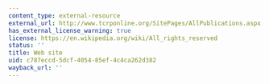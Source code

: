 ```yaml
---
content_type: external-resource
external_url: http://www.tcrponline.org/SitePages/AllPublications.aspx
has_external_license_warning: true
license: https://en.wikipedia.org/wiki/All_rights_reserved
status: ''
title: Web site
uid: c787eccd-5dcf-4054-85ef-4c4ca262d382
wayback_url: ''
---
```

